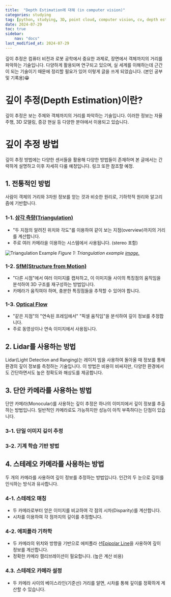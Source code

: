 ```yaml
---
title:  "Depth Estimation에 대해 (in computer vision)" 
categories: studying
tag: [python, studying, 3D, point cloud, computer vision, cv, depth estimation]
date: 2024-07-29
toc: true
sidebar:
    nav: "docs"
last_modified_at: 2024-07-29
---
```


깊이 추정은 컴퓨터 비전과 로봇 공학에서 중요한 과제로, 장면에서 객체까지의 거리를 파악하는 기술입니다. 다양하게 활용되며 연구되고 있으며, 실 세계를 이해하는데 근간이 되는 기술이기 때문에 정리할 필요가 있어 이렇게 글을 쓰게 되었습니다. (본인 공부 및 기록용)😁

# 깊이 추정(Depth Estimation)이란?
깊이 추정은 보는 주체와 객체까지의 거리를 파악하는 기술입니다. 이러한 정보는 자율주행, 3D 모델링, 증강 현실 등 다양한 분야에서 이용되고 있습니다. 

# 깊이 추정 방법
깊이 추정 방법에는 다양한 센서들을 활용해 다양한 방법들이 존재하며 본 글에서는 간략하게 설명하고 이후 자세히 다룰 예정입니다. 링크 또한 참조할 예정.

## 1. 전통적인 방법
사람이 객체의 거리와 3차원 정보를 얻는 것과 비슷한 원리로, 기하학적 원리와 알고리즘에 기반합니다.
### 1-1. [삼각 측량(Triangulation)](https://en.wikipedia.org/wiki/Triangulation)
- "두 지점의 알려진 위치와 각도"를 이용하여 같이 보는 지점(overview)까지의 거리를 계산합니다. 
- 주로 여러 카메라을 이용하는 시스템에서 사용됩니다. (stereo 포함)

![Triangulation Example]({{site.url}}/assets/images/triangulation.png)
*Figure 1: Triangulation example [image.](https://en.wiktionary.org/wiki/triangulation)*

### 1-2. [SfM(Structure from Motion)](https://en.wikipedia.org/wiki/Structure_from_motion)
- "다른 시점"에서 여러 이미지를 캡처하고, 이 이미지들 사이의 특징점의 움직임을 분석하여 3D 구조를 재구성하는 방법입니다.
- 카메라가 움직여야 하며, 충분한 특징점들을 추적할 수 있어야 합니다.

### 1-3. [Optical Flow](https://en.wikipedia.org/wiki/Optical_flow)
- "같은 지점"의 "연속된 프레임에서" "픽셀 움직임"을 분석하여 깊이 정보를 추정합니다.
- 주로 동영상이나 연속 이미지에서 사용됩니다.


## 2. Lidar를 사용하는 방법
Lidar(Light Detection and Ranging)는 레이저 빔을 사용하여 돌아올 때 정보를 통해 환경의 깊이 정보를 측정하는 기술입니다. 이 방법은 비용이 비싸지만, 다양한 환경에서도 간단하면서도 높은 정확도와 해상도를 제공합니다.

## 3. 단안 카메라를 사용하는 방법
단안 카메라(Monocular)를 사용하는 깊이 추정은 하나의 이미지에서 깊이 정보를 추출하는 방법입니다. 일반적인 카메라로도 가능하지만 성능이 아직 부족하다는 단점이 있습니다.
### 3-1. 단일 이미지 깊이 추정

### 3-2. 기계 학습 기반 방법

## 4. 스테레오 카메라를 사용하는 방법
두 개의 카메라를 사용하여 깊이 정보를 추정하는 방법입니다. 인간의 두 눈으로 깊이를 인식하는 방식과 유사합니다.

### 4-1. 스테레오 매칭
- 두 카메라로부터 얻은 이미지를 비교하여 각 점의 시차(Disparity)를 계산합니다.
- 시차를 이용하여 각 점까지의 깊이를 추정합니다.

### 4-2. 에피폴라 기하학
- 두 카메라의 위치와 방향을 기반으로 에피폴라 선[Epipolar Line](https://en.wikipedia.org/wiki/Epipolar_geometry)을 사용하여 깊이 정보를 계산합니다.
- 정확한 카메라 캘리브레이션이 필요합니다. (높은 계산 비용)

### 4.3. 스테레오 카메라 설정
- 두 카메라 사이의 베이스라인(기준선) 거리를 알면, 시차를 통해 깊이를 정확하게 계산할 수 있습니다.